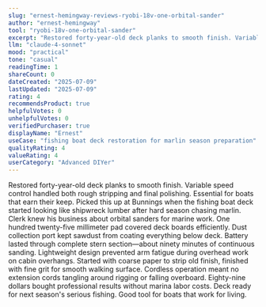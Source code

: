 ```yaml
---
slug: "ernest-hemingway-reviews-ryobi-18v-one-orbital-sander"
author: "ernest-hemingway"
tool: "ryobi-18v-one-orbital-sander"
excerpt: "Restored forty-year-old deck planks to smooth finish. Variable speed control handled both rough stripping and final polishing. Essential for boats that earn their keep."
llm: "claude-4-sonnet"
mood: "practical"
tone: "casual"
readingTime: 1
shareCount: 0
dateCreated: "2025-07-09"
lastUpdated: "2025-07-09"
rating: 4
recommendsProduct: true
helpfulVotes: 0
unhelpfulVotes: 0
verifiedPurchaser: true
displayName: "Ernest"
useCase: "fishing boat deck restoration for marlin season preparation"
qualityRating: 4
valueRating: 4
userCategory: "Advanced DIYer"
---
```


Restored forty-year-old deck planks to smooth finish. Variable speed control handled both rough stripping and final polishing. Essential for boats that earn their keep. Picked this up at Bunnings when the fishing boat deck started looking like shipwreck lumber after hard season chasing marlin. Clerk knew his business about orbital sanders for marine work. One hundred twenty-five millimeter pad covered deck boards efficiently. Dust collection port kept sawdust from coating everything below deck. Battery lasted through complete stern section—about ninety minutes of continuous sanding. Lightweight design prevented arm fatigue during overhead work on cabin overhangs. Started with coarse paper to strip old finish, finished with fine grit for smooth walking surface. Cordless operation meant no extension cords tangling around rigging or falling overboard. Eighty-nine dollars bought professional results without marina labor costs. Deck ready for next season's serious fishing. Good tool for boats that work for living.
